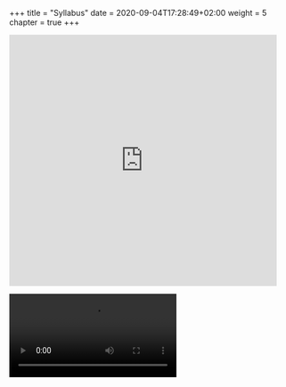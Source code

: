 +++
title = "Syllabus"
date = 2020-09-04T17:28:49+02:00
weight = 5
chapter = true
+++

<iframe src="https://giphy.com/embed/CjmvTCZf2U3p09Cn0h" width="480" height="452" frameBorder="0" class="giphy-embed" allowFullScreen></iframe>

![Alt Text](https://media.giphy.com/media/CjmvTCZf2U3p09Cn0h/giphy.mp4)